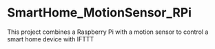 # SmartHome_MotionSensor_RPi
This project combines a Raspberry Pi with a motion sensor to control a smart home device with IFTTT
